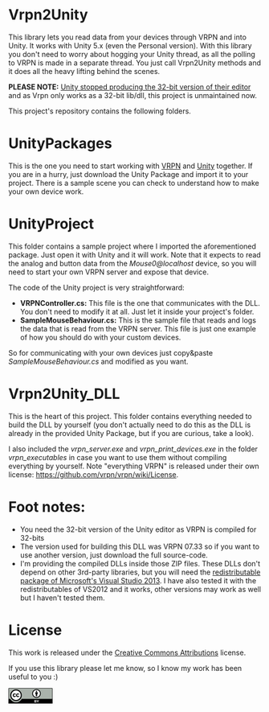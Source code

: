 Vrpn2Unity
==========
This library lets you read data from your devices through VRPN and into Unity. It works with Unity 5.x (even the Personal version). With this library you don't need to worry about hogging your Unity thread, as all the polling to VRPN is made in a separate thread. You just call Vrpn2Unity methods and it does all the heavy lifting behind the scenes.

**PLEASE NOTE:** [Unity stopped producing the 32-bit version of their editor](https://blogs.unity3d.com/2016/11/15/end-of-support-for-32-bit-editor-for-windows/) and as Vrpn only works as a 32-bit lib/dll, this project is unmaintained now.

This project's repository contains the following folders.

UnityPackages
====
This is the one you need to start working with [VRPN][2] and [Unity][4] together.
If you are in a hurry, just download the Unity Package and import it to your project. There is a sample scene you can check to understand how to make your own device work.

UnityProject
====
This folder contains a sample project where I imported the aforementioned package. Just open it with Unity and it will work.
Note that it expects to read the analog and button data from the
*Mouse0@localhost* device, so you will need to start your own
VRPN server and expose that device.

The code of the Unity project is very straightforward:

 * **VRPNController.cs:** This file is the one that communicates with the DLL.
   You don't need to modify it at all. Just let it inside your project's folder.
 * **SampleMouseBehaviour.cs:** This is the sample file that reads and logs
   the data that is read from the VRPN server. This file is just one
   example of how you should do with your custom devices.

So for communicating with your own devices just copy&paste *SampleMouseBehaviour.cs* and modified as you want.

Vrpn2Unity_DLL
====
This is the heart of this project. This folder contains everything needed to build the DLL by yourself (you don't actually need to do this as the DLL is already in the provided Unity Package, but if you are curious, take a look).

I also included the *vrpn_server.exe* and *vrpn_print_devices.exe* in the folder
*vrpn_executables* in case you want to use them without compiling everything by yourself. Note "everything VRPN" is released under their own license: https://github.com/vrpn/vrpn/wiki/License.


Foot notes:
====
* You need the 32-bit version of the Unity editor as VRPN is compiled for 32-bits
* The version used for building this DLL was VRPN 07.33 so if you want to use another version, just download the full source-code.
* I'm providing the compiled DLLs inside those ZIP files. These DLLs don't depend on other 3rd-party libraries, but you will need the [redistributable package of Microsoft's Visual Studio 2013][1]. I have also tested it with the redistributables of VS2012 and it works, other versions may work as well but I haven't tested them.

License
=======
This work is released under the [Creative Commons Attributions][3] license.

If you use this library please let me know, so I know my work has been useful to you :)

![CC Attribution](docs/images/CC-BY_icon.png?raw=true)


[1]: http://www.microsoft.com/en-us/download/details.aspx?id=40784
[2]: https://github.com/vrpn/vrpn/wiki
[3]: https://creativecommons.org/licenses/by/2.0/
[4]: https://unity3d.com/

